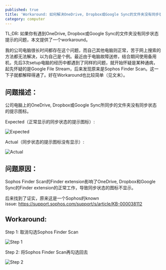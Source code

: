 ```yaml
---
published: true
title: 'Workaround: 如何解决OneDrive, Dropbox或Google Sync的文件夹没有同步状态提示的问题'
category: computer
---
```

TL;DR: 如果你有遇到OneDrive, Dropbox或Google Sync的文件夹没有同步状态提示的问题，本文提供了一个workaround。

我的公司电脑很长时间都存在这个问题，而自己其他电脑则正常，苦于网上搜索的方法都无法解决，以为自己是个例。最近由于电脑故障送修，结合期间使用备用机，先后3次setup电脑的经历中都遇到了同样的问题，就开始怀疑是某种通病，起先怀疑的是Google File Stream，后来发现原来是Sophos Finder Scan。这一下子就都解释得通了。好在Workaround也比较简单（见文末）。

## 问题描述：

公司电脑上的OneDrive, Dropbox或Google Sync所同步的文件夹没有同步状态的提示图标。

Expected（正常显示的同步状态的提示图标）:

![Expected](https://i.imgur.com/KZGuyYz.png)

Actual（同步状态的提示图标没有显示）:

![Actual](https://i.imgur.com/jlf1BGf.png)

## 问题原因：
Sophos Finder Scan的Finder extension影响了OneDrive, Dropbox和Google Sync的Finder extension的正常工作，导致同步状态的图标不显示。

后来找到了证实，原来这是一个Sophos的known issue: https://support.sophos.com/support/s/article/KB-000038112

## Workaround:

Step 1: 取消勾选Sophos Finder Scan

![Step 1](https://i.imgur.com/Kllt6lH.png)

Step 2: 将Sophos Finder Scan再勾选回去

![Step 2](https://i.imgur.com/miXpbKF.png)
